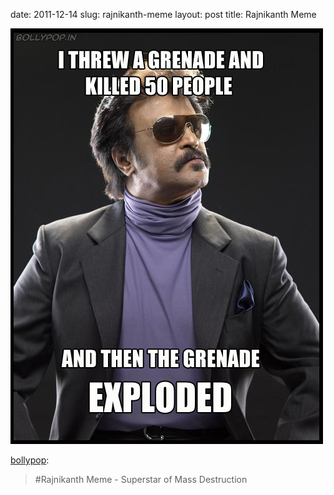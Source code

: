 date: 2011-12-14
slug: rajnikanth-meme
layout: post
title: Rajnikanth Meme


<a href="http://bollypop.in"><img src="/static/tumblr_files/tumblr_lw3w2mXNsc1qdvraco1_500.jpg"/></a>
<br/>
<p><a class="tumblr_blog" href="http://www.bollypop.in/post/14170631354/rajnikanth-meme-superstar-of-mass-destruction" target="_blank">bollypop</a>:</p>

<blockquote>
#Rajnikanth Meme - Superstar of Mass Destruction
</blockquote>
